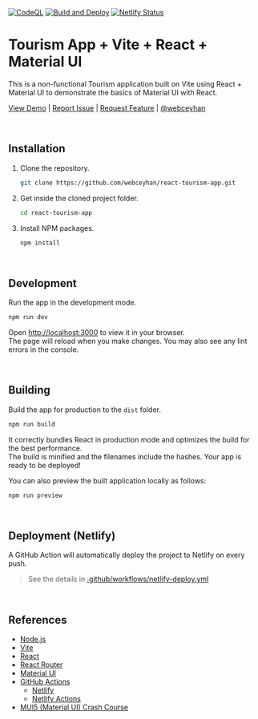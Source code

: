 <!-- AUTOMATION BADGES -->

[![CodeQL](https://github.com/webceyhan/react-tourism-app/actions/workflows/codeql-analysis.yml/badge.svg)](https://github.com/webceyhan/react-tourism-app/actions/workflows/codeql-analysis.yml)
[![Build and Deploy](https://github.com/webceyhan/react-tourism-app/actions/workflows/netlify-deploy.yml/badge.svg)](https://github.com/webceyhan/react-tourism-app/actions/workflows/netlify-deploy.yml)
[![Netlify Status](https://api.netlify.com/api/v1/badges/e28e4e68-5bab-4837-9f4e-4550d48ef5b6/deploy-status)](https://app.netlify.com/sites/react-tourism-app/deploys)

<!-- HEADER ///////////////////////////////////////////////////////////// -->

# Tourism App + Vite + React + Material UI

This is a non-functional Tourism application built on Vite using React + Material UI to demonstrate the basics of Material UI with React.

[View Demo](https://webceyhan-react-tourism-app.netlify.app/) |
[Report Issue](https://github.com/webceyhan/react-tourism-app/issues) |
[Request Feature](https://github.com/webceyhan/react-tourism-app/pulls) |
[@webceyhan](https://twitter.com/webceyhan)

<br>
<!-- INSTALLATION //////////////////////////////////////////////////////// -->

## Installation

1. Clone the repository.
    ```sh
    git clone https://github.com/webceyhan/react-tourism-app.git
    ```
2. Get inside the cloned project folder.
    ```sh
    cd react-tourism-app
    ```
3. Install NPM packages.
    ```sh
    npm install
    ```

<br>
<!-- DEVELOPMENT ///////////////////////////////////////////////////////// -->

## Development

Run the app in the development mode.

```sh
npm run dev
```

Open [http://localhost:3000](http://localhost:3000) to view it in your browser.\
The page will reload when you make changes. You may also see any lint errors in the console.

<br>
<!-- BUILDING //////////////////////////////////////////////////////////// -->

## Building

Build the app for production to the `dist` folder.

```sh
npm run build
```

It correctly bundles React in production mode and optimizes the build for the best performance.\
The build is minified and the filenames include the hashes. Your app is ready to be deployed!

You can also preview the built application locally as follows:

```sh
npm run preview
```

<br>
<!-- DEPLOYMENT ////////////////////////////////////////////////////////// -->

## Deployment (Netlify)

A GitHub Action will automatically deploy the project to Netlify on every push.

> See the details in [.github/workflows/netlify-deploy.yml](./.github/workflows/netlify-deploy.yml)

<br>
<!-- REFERENCES ////////////////////////////////////////////////////////// -->

## References

-   [Node.js](https://nodejs.dev/)
-   [Vite](https://vitejs.dev/)
-   [React](https://reactjs.org/)
-   [React Router](https://reactrouter.com/)
-   [Material UI](https://material-ui.com/)
-   [GitHub Actions](https://docs.github.com/en/actions)
    -   [Netlify](https://www.netlify.com/)
    -   [Netlify Actions](https://github.com/nwtgck/actions-netlify)
-   [MUI5 (Material UI) Crash Course](https://www.youtube.com/watch?v=o1chMISeTC0&t=1414s)
